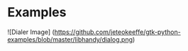# Examples

![Dialer Image] (https://github.com/jeteokeeffe/gtk-python-examples/blob/master/libhandy/dialog.png)
